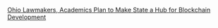 [Ohio Lawmakers, Academics Plan to Make State a Hub for Blockchain Development](https://cointelegraph.com/news/ohio-lawmakers-academics-plan-to-make-state-a-hub-for-blockchain-development)